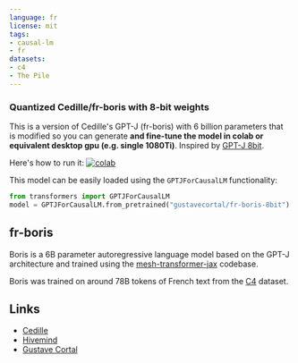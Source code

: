 ```yaml
---
language: fr
license: mit
tags:
- causal-lm
- fr 
datasets:
- c4
- The Pile
---
```


### Quantized Cedille/fr-boris with 8-bit weights


This is a version of Cedille's GPT-J (fr-boris) with 6 billion parameters that is modified so you can generate **and fine-tune the model in colab or equivalent desktop gpu (e.g. single 1080Ti)**. Inspired by [GPT-J 8bit](https://huggingface.co/hivemind/gpt-j-6B-8bit). 

Here's how to run it: [![colab](https://camo.githubusercontent.com/84f0493939e0c4de4e6dbe113251b4bfb5353e57134ffd9fcab6b8714514d4d1/68747470733a2f2f636f6c61622e72657365617263682e676f6f676c652e636f6d2f6173736574732f636f6c61622d62616467652e737667)](https://colab.research.google.com/drive/1ft6wQU0BhqG5PRlwgaZJv2VukKKjU4Es)

This model can be easily loaded using the `GPTJForCausalLM` functionality:
```python
from transformers import GPTJForCausalLM
model = GPTJForCausalLM.from_pretrained("gustavecortal/fr-boris-8bit")
```

## fr-boris

Boris is a 6B parameter autoregressive language model based on the GPT-J architecture and trained using the [mesh-transformer-jax](https://github.com/kingoflolz/mesh-transformer-jax) codebase.

Boris was trained on around 78B tokens of French text from the [C4](https://huggingface.co/datasets/c4) dataset.

## Links

* [Cedille](https://en.cedille.ai/)
* [Hivemind](https://training-transformers-together.github.io/)
* [Gustave Cortal](https://twitter.com/gustavecortal)